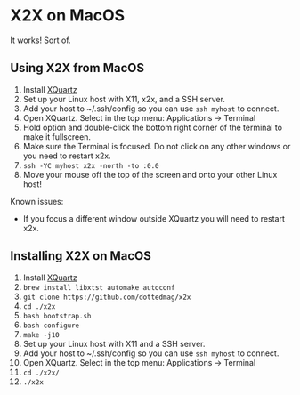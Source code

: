 # X2X on MacOS

It works! Sort of.

## Using X2X from MacOS

1. Install [XQuartz](https://www.xquartz.org/)
2. Set up your Linux host with X11, x2x, and a SSH server.
3. Add your host to ~/.ssh/config so you can use `ssh myhost` to connect.
4. Open XQuartz. Select in the top menu: Applications -> Terminal
5. Hold option and double-click the bottom right corner of the terminal to make it fullscreen.
6. Make sure the Terminal is focused. Do not click on any other windows or you need to restart x2x.
7. `ssh -YC myhost x2x -north -to :0.0`
8. Move your mouse off the top of the screen and onto your other Linux host!

Known issues:

- If you focus a different window outside XQuartz you will need to restart x2x.

## Installing X2X on MacOS

1. Install [XQuartz](https://www.xquartz.org/)
2. `brew install libxtst automake autoconf`
3. `git clone https://github.com/dottedmag/x2x`
4. `cd ./x2x`
5. `bash bootstrap.sh`
6. `bash configure`
7. `make -j10`
8. Set up your Linux host with X11 and a SSH server.
9. Add your host to ~/.ssh/config so you can use `ssh myhost` to connect.
10. Open XQuartz. Select in the top menu: Applications -> Terminal
11. `cd ./x2x/`
12. `./x2x`
